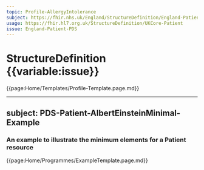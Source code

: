 ```yaml
---
topic: Profile-AllergyIntolerance
subject: https://fhir.nhs.uk/England/StructureDefinition/England-Patient-PDS
usage: https://fhir.hl7.org.uk/StructureDefinition/UKCore-Patient
issue: England-Patient-PDS
---
```

# StructureDefinition {{variable:issue}}

{{page:Home/Templates/Profile-Template.page.md}}

---
subject: PDS-Patient-AlbertEinsteinMinimal-Example
---
### An example to illustrate the minimum elements for a Patient resource

{{page:Home/Programmes/ExampleTemplate.page.md}}
